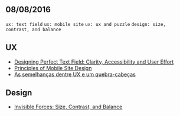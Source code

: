 08/08/2016
----------

`ux: text field` `ux: mobile site` `ux: ux and puzzle` `design: size, contrast, and balance`

## UX

- [Designing Perfect Text Field: Clarity, Accessibility and User Effort](http://babich.biz/designing-perfect-text-field-clarity-accessibility-and-user-effort/)
- [Principles of Mobile Site Design](http://babich.biz/principles-of-mobile-site-design/)
- [As semelhanças dentre UX e um quebra-cabeças](http://arquiteturadeinformacao.com/user-experience/as-semelhancas-dentre-ux-e-um-quebra-cabecas/)

## Design

- [Invisible Forces: Size, Contrast, and Balance](http://webdesign.tutsplus.com/articles/invisible-forces-size-contrast-and-balance--cms-26955)
